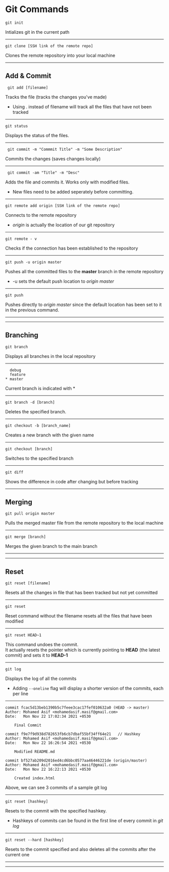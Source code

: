 # Git Commands

```
git init
```
Intializes git in the current path

---


```
git clone [SSH link of the remote repo]
```  
Clones the remote repository into your local machine


---
## Add & Commit

```
 git add [filename]
```
Tracks the file (tracks the changes you've made)

* Using . instead of filename will track all the files that have not been tracked

---

```
git status  
```   
Displays the status of the files.

---


```
 git commit -m "Commmit Title" -m "Some Description"
```

Commits the changes (saves changes locally)

---
```
 git commit -am "Title" -m "Desc"
```

Adds the file and commits it. Works only with modified files.

  * New files need to be added seperately before committing.

---

```
git remote add origin [SSH link of the remote repo] 
```
Connects to the remote repository
* *origin* is actually the location of our git repository

---
```
git remote - v
```
Checks if the connection has been established to the repository

---
```
git push -u origin master
```

Pushes all the committed files to the **master** branch in the remote repository

 * -u sets the default push location to _origin master_
---
```
git push
```
Pushes directly to _origin master_ since the default location has been set to it in the previous command.

---
---
## Branching

```
git branch
```
Displays all branches in the local repository

---
```
  debug
  feature
* master
```
Current branch is indicated with *

---

```
git branch -d [branch]
```
Deletes the specified branch.

---
```
git checkout -b [branch_name]
```
Creates a new branch with the given name

---
```
git checkout [branch]
```
Switches to the specified branch

---
```
git diff
```
Shows the difference in code after changing but before tracking

---
## Merging


```
git pull origin master
```
Pulls the merged master file from the remote repository to the local machine


---
```
git merge [branch]
```
Merges the given branch to the main branch

---
---
## Reset

```
git reset [filename]
```
Resets all the changes in file that has been tracked but not yet committed

---
```
git reset
````
Reset command without the filename resets all the files that have been modified

---
```
git reset HEAD~1
```
This command undoes the commit.  
It actually resets the pointer which is currently pointing to **HEAD** (the latest commit) and sets it to **HEAD-1**

---
```
git log 
```
Displays the log of all the commits  
* Adding `--oneline` flag will display a shorter version of the commits, each per line

----


```
commit fcac5d13beb1390b5c7feee3cac17fef010632a0 (HEAD -> master)
Author: Mohamed Asif <mohamedasif.masif@gmail.com>
Date:   Mon Nov 22 17:02:34 2021 +0530

    Final Commit

commit f9e7f9d938d782653fb6cb7dbaf55bf34ff64e21   // Hashkey
Author: Mohamed Asif <mohamedasif.masif@gmail.com>
Date:   Mon Nov 22 16:26:54 2021 +0530

    Modified README.md

commit bf527ab209d2016ed4cd6bbc0577aa46446221de (origin/master)
Author: Mohamed Asif <mohamedasif.masif@gmail.com>
Date:   Mon Nov 22 16:22:13 2021 +0530

    Created index.html
```
Above, we can see 3 commits of a sample git log

---
```
git reset [hashkey]
```
Resets to the commit with the specified hashkey.  
 * Hashkeys of commits can be found in the first line of every commit in _git log_

---
```
git reset --hard [hashkey]
```
Resets to the commit specified and also deletes all the commits after the current one
___
---
